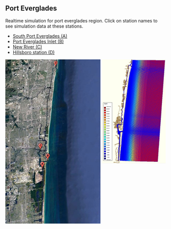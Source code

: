 
<html>  
 <div>
  <h2>Port Everglades</h2>
</div> 
<p>
Realtime simulation for port everglades region. Click on station names to see simulation data at these stations. 
</p>
 
<ul>
 <li><a href="domainb.JPG" target="_blank"> South Port Everglades (A)</a></li>
 <li><a href="http://www.yahoo.com" target="_blank"> Port Everglades Inlet (B)</a></li>
 <li><a href="http://www.yahoo.com" target="_blank"> New River (C)</a></li>
 <li><a href="http://www.yahoo.com" target="_blank"> Hillsboro station (D)</a></li>
</ul>

  <a href="gmap4.JPG">
     <img src="gmap4.JPG" width="299" align="center">
  </a> 

  <a href="c24.JPG">
     <img src="c24.JPG" width="200" align="right">
 </a>
  
</html>





